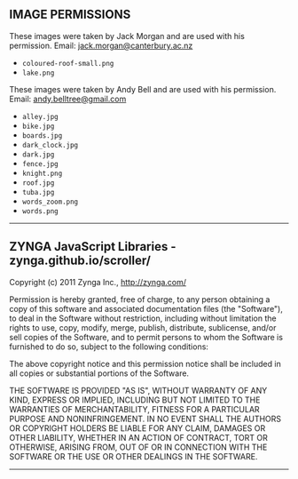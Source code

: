 IMAGE PERMISSIONS
----------------------------------------------------------------------------

These images were taken by Jack Morgan and are used with his permission.
Email: jack.morgan@canterbury.ac.nz

- `coloured-roof-small.png`
- `lake.png`

These images were taken by Andy Bell and are used with his permission.
Email: andy.belltree@gmail.com

- `alley.jpg`
- `bike.jpg`
- `boards.jpg`
- `dark_clock.jpg`
- `dark.jpg`
- `fence.jpg`
- `knight.png`
- `roof.jpg`
- `tuba.jpg`
- `words_zoom.png`
- `words.png`

----------------------------------------------------------------------------



ZYNGA JavaScript Libraries - zynga.github.io/scroller/
----------------------------------------------------------------------------

Copyright (c) 2011 Zynga Inc., http://zynga.com/

Permission is hereby granted, free of charge, to any person obtaining
a copy of this software and associated documentation files (the
"Software"), to deal in the Software without restriction, including
without limitation the rights to use, copy, modify, merge, publish,
distribute, sublicense, and/or sell copies of the Software, and to
permit persons to whom the Software is furnished to do so, subject to
the following conditions:

The above copyright notice and this permission notice shall be
included in all copies or substantial portions of the Software.

THE SOFTWARE IS PROVIDED "AS IS", WITHOUT WARRANTY OF ANY KIND,
EXPRESS OR IMPLIED, INCLUDING BUT NOT LIMITED TO THE WARRANTIES OF
MERCHANTABILITY, FITNESS FOR A PARTICULAR PURPOSE AND
NONINFRINGEMENT. IN NO EVENT SHALL THE AUTHORS OR COPYRIGHT HOLDERS BE
LIABLE FOR ANY CLAIM, DAMAGES OR OTHER LIABILITY, WHETHER IN AN ACTION
OF CONTRACT, TORT OR OTHERWISE, ARISING FROM, OUT OF OR IN CONNECTION
WITH THE SOFTWARE OR THE USE OR OTHER DEALINGS IN THE SOFTWARE.

----------------------------------------------------------------------------
